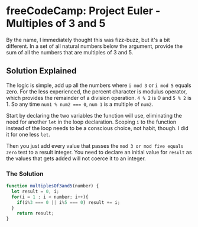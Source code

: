 # freeCodeCamp: Project Euler - Multiples of 3 and 5

By the name, I immediately thought this was fizz-buzz, but it's a bit different. In a set of all natural numbers below the argument, provide the sum of all the numbers that are multiples of 3 and 5.

## Solution Explained

The logic is simple, add up all the numbers where `i mod 3` or `i mod 5` equals zero. For the less experienced, the percent character is modulus operator, which provides the remainder of a division operation. `4 % 2` is 0 and `5 % 2` is 1. So any time `num1 % num2 === 0`, `num 1` is a multiple of `num2`.

Start by declaring the two variables the function will use, eliminating the need for another `let` in the loop declaration. Scoping `i` to the function instead of the loop needs to be a conscious choice, not habit, though. I did it for one less `let`.

Then you just add every value that passes the `mod 3 or mod five equals zero` test to a result integer. You need to declare an initial value for `result` as the values that gets added will not coerce it to an integer.


### The Solution
```javascript
function multiplesOf3and5(number) {
  let result = 0, i;
  for(i = 1 ; i < number; i++){
    if(i%3 === 0 || i%5 === 0) result += i;
  }
    return result;
}
```
